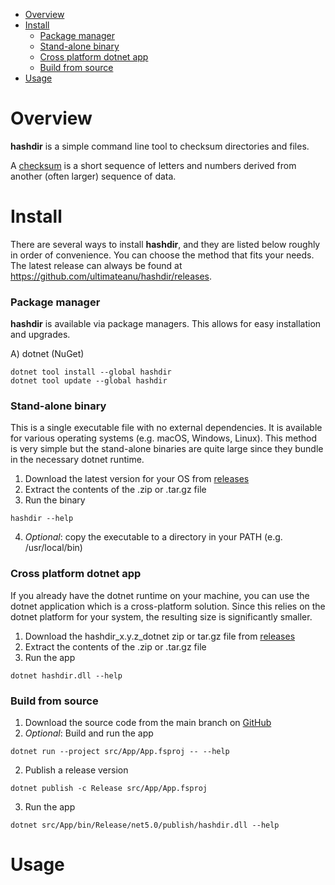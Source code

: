 - [Overview](#overview)
- [Install](#install)
    * [Package manager](#package-manager)
    * [Stand-alone binary](#stand-alone-binary)
    * [Cross platform dotnet app](#cross-platform-dotnet-app)
    * [Build from source](#build-from-source)
- [Usage](#usage)
    
# Overview
**hashdir** is a simple command line tool to checksum directories and files.

A [checksum](https://en.wikipedia.org/wiki/Checksum) is a short sequence of letters and numbers derived from another (often larger) sequence of data.
    
# Install
There are several ways to install **hashdir**, and they are listed below roughly in order of convenience. You can choose the method that fits your needs. The latest release can always be found at https://github.com/ultimateanu/hashdir/releases.

### Package manager
**hashdir** is available via package managers. This allows for easy installation and upgrades.

A) dotnet (NuGet)
```
dotnet tool install --global hashdir
dotnet tool update --global hashdir
```

### Stand-alone binary
This is a single executable file with no external dependencies. It is available for various operating systems (e.g. macOS, Windows, Linux). This method is very simple but the stand-alone binaries are quite large since they bundle in the necessary dotnet runtime.

1) Download the latest version for your OS from [releases](https://github.com/ultimateanu/hashdir/releases)
2) Extract the contents of the .zip or .tar.gz file
3) Run the binary
```
hashdir --help
```
4) _Optional_: copy the executable to a directory in your PATH (e.g. /usr/local/bin)

### Cross platform dotnet app
If you already have the dotnet runtime on your machine, you can use the dotnet application which is a cross-platform solution. Since this relies on the dotnet platform for your system, the resulting size is significantly smaller.

1) Download the hashdir_x.y.z_dotnet zip or tar.gz file from [releases](https://github.com/ultimateanu/hashdir/releases)
2) Extract the contents of the .zip or .tar.gz file
3) Run the app  
```
dotnet hashdir.dll --help
```

### Build from source

1) Download the source code from the main branch on [GitHub](https://github.com/ultimateanu/hashdir/tree/main)
2) _Optional_: Build and run the app
```
dotnet run --project src/App/App.fsproj -- --help    
```
2) Publish a release version
```
dotnet publish -c Release src/App/App.fsproj 
```
3) Run the app
```
dotnet src/App/bin/Release/net5.0/publish/hashdir.dll --help
```

# Usage
